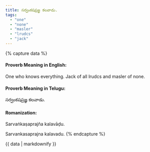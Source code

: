 ```yaml
---
title: సర్వంకషప్రజ్ఞ కలవాడు.
tags:
  - "one"
  - "none"
  - "masler"
  - "lrudcs"
  - "jack"
---
```


{% capture data %}
#### Proverb Meaning in English:
One who knows everything.
Jack of all lrudcs and masler of none.

#### Proverb Meaning in Telugu:
సర్వంకషప్రజ్ఞ కలవాడు.

#### Romanization:
Sarvaṅkaṣaprajña kalavāḍu.

Sarvankasaprajna kalavadu.
{% endcapture %}

{{ data | markdownify }}

